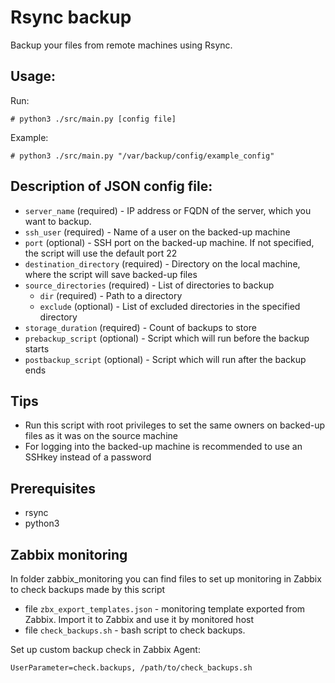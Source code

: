 Rsync backup
==
Backup your files from remote machines using Rsync.

Usage:
---
Run:
```
# python3 ./src/main.py [config file]
```
Example:
```
# python3 ./src/main.py "/var/backup/config/example_config"
```
Description of JSON config file:
---
- `server_name` (required) - IP address or FQDN of the server, which you want to backup.
- `ssh_user` (required) - Name of a user on the backed-up machine
- `port` (optional) - SSH port on the backed-up machine. If not specified, the script will use the default port 22
- `destination_directory` (required) - Directory on the local machine, where the script will save backed-up files
- `source_directories` (required) - List of directories to backup
  - `dir` (required) - Path to a directory
  - `exclude` (optional) - List of excluded directories in the specified directory
- `storage_duration` (required) - Count of backups to store
- `prebackup_script` (optional) - Script which will run before the backup starts
- `postbackup_script` (optional) - Script which will run after the backup ends


Tips
---
- Run this script with root privileges to set the same owners on backed-up files as it was on the source machine
- For logging into the backed-up machine is recommended to use an SSHkey instead of a password

Prerequisites
---
- rsync
- python3

Zabbix monitoring
---
In folder zabbix_monitoring you can find files to set up monitoring in Zabbix to check backups made by this  script

- file `zbx_export_templates.json` - monitoring template exported from Zabbix. Import it to Zabbix and use it by monitored host
- file `check_backups.sh` - bash script to check backups.

Set up custom backup check in Zabbix Agent:
```
UserParameter=check.backups, /path/to/check_backups.sh
```
